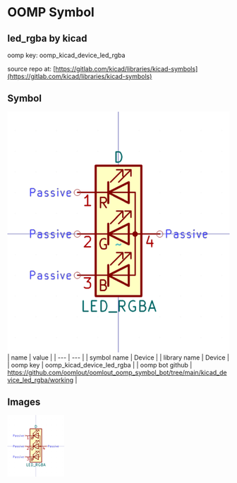 # OOMP Symbol  
## led_rgba  by kicad  
  
oomp key: oomp_kicad_device_led_rgba  
  
source repo at: [https://gitlab.com/kicad/libraries/kicad-symbols](https://gitlab.com/kicad/libraries/kicad-symbols)  
## Symbol  
  
[![working.png](working_600.png)](working.png)  
| name | value | 
| --- | --- | 
| symbol name | Device | 
| library name | Device | 
| oomp key | oomp_kicad_device_led_rgba | 
| oomp bot github | https://github.com/oomlout/oomlout_oomp_symbol_bot/tree/main/kicad_device_led_rgba/working | 
## Images  
  
[![working.png](working_140.png)](working.png)  

